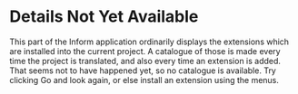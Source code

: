 # Details Not Yet Available

This part of the Inform application ordinarily displays the extensions which are
installed into the current project. A catalogue of those is made every time the
project is translated, and also every time an extension is added. That seems not
to have happened yet, so no catalogue is available. Try clicking Go and look
again, or else install an extension using the menus.
